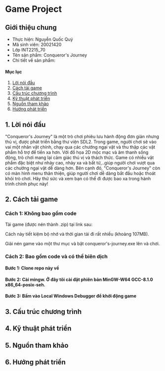 # Game Project

## Giới thiệu chung

- Thực hiện: Nguyễn Quốc Quý
- Mã sinh viên: 20021420
- Lớp INT2215_70
- Tên sản phẩm: Conqueror's Journey
- Chi tiết về sản phẩm: 

#### Mục lục
1. [Lời nói đầu](#lời-nói-đầu)
2. [Cách tải game](#cách-tải-game)
3. [Cấu trúc chương trình](#cấu-trúc-chương-trình)
4. [Kỹ thuật phát triển](#kỹ-thuật-phát-triển)
5. [Nguồn tham khảo](#nguồn-tham-khảo)
6. [Hướng phát triển](#hướng-phát-triển)

## 1. Lời nói đầu

"Conqueror's Journey" là một trò chơi phiêu lưu hành động đơn giản nhưng thú vị, được phát triển bằng thư viện SDL2. Trong game, người chơi sẽ vào vai một nhân vật chính, chạy qua các chướng ngại vật và thu thập các vật phẩm hỗ trợ để tiến xa hơn. Với đồ họa 2D mộc mạc và âm thanh sống động, trò chơi mang lại cảm giác thú vị và thách thức. Game có nhiều vật phẩm đặc biệt như nhảy cao, nhảy xa và bất tử,..giúp người chơi vượt qua các chướng ngại vật dễ dàng hơn. Bên cạnh đó, "Conqueror's Journey" còn có màn hình menu thân thiện, giúp người chơi dễ dàng bắt đầu hoặc thoát khỏi trò chơi. Hãy thử sức và xem bạn có thể đi được bao xa trong hành trình chinh phục này!


## 2. Cách tải game

### Cách 1: Không bao gồm code
Tải game (được nén thành .zip) tại link sau:

Cách này tiết kiệm bộ nhớ và thời gian tải đi rất nhiều (khoảng 107MB).

Giải nén game vào một thư mục và bật conqueror's-journey.exe lên và chơi.

### Cách 2: Bao gồm code và có thể biên dịch

#### Bước 1: Clone repo này về
#### Bước 2: Cài mingw. Ở đây tôi cài đặt phiên bản MinGW-W64 GCC-8.1.0 x86_64-posix-seh.
#### Bước 3: Bấm vào Local Windows Debugger để khởi động game

## 3. Cấu trúc chương trình

## 4. Kỹ thuật phát triển

## 5. Nguồn tham khảo

## 6. Hướng phát triển
